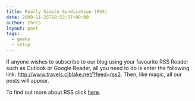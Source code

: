 ```yaml
---
title: Really Simple Syndication (RSS)
date: 2009-11-25T18:53:57+00:00
author: Chris
layout: post
tags:
  - geeky
  - setup
---
```

If anyone wishes to subscribe to our blog using your favourite RSS Reader such as Outlook or Google Reader, all you need to do is enter the following link: http://www.travels.cjblake.net/?feed=rss2. Then, like magic, all our posts will appear.

To find out more about RSS click [here](http://en.wikipedia.org/wiki/RSS).